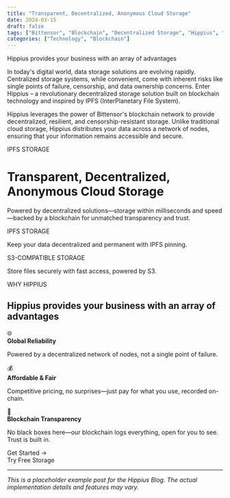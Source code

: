 ```yaml
---
title: "Transparent, Decentralized, Anonymous Cloud Storage"
date: 2024-03-15
draft: false
tags: ["Bittensor", "Blockchain", "Decentralized Storage", "Hippius", "IPFS"]
categories: ["Technology", "Blockchain"]
---
```


Hippius provides your business with an array of advantages

In today's digital world, data storage solutions are evolving rapidly. Centralized storage systems, while convenient, come with inherent risks like single points of failure, censorship, and data ownership concerns. Enter Hippius – a revolutionary decentralized storage solution built on blockchain technology and inspired by IPFS (InterPlanetary File System).

Hippius leverages the power of Bittensor's blockchain network to provide decentralized, resilient, and censorship-resistant storage. Unlike traditional cloud storage, Hippius distributes your data across a network of nodes, ensuring that your information remains accessible and secure.

<div class="special-header">IPFS STORAGE</div>

# Transparent, Decentralized, Anonymous Cloud Storage

Powered by decentralized solutions—storage within milliseconds and speed—backed by a blockchain for unmatched transparency and trust.

<div class="grid">
  <div class="card">
    <div class="special-header">IPFS STORAGE</div>
    <p>Keep your data decentralized and permanent with IPFS pinning.</p>
  </div>
  <div class="card">
    <div class="special-header">S3-COMPATIBLE STORAGE</div>
    <p>Store files securely with fast access, powered by S3.</p>
  </div>
</div>

<div class="special-header">WHY HIPPIUS</div>

## Hippius provides your business with an array of advantages

<div class="grid">
  <div class="feature">
    <div class="feature-icon">🌐</div>
    <div>
      <strong>Global Reliability</strong>
      <p>Powered by a decentralized network of nodes, not a single point of failure.</p>
    </div>
  </div>
  <div class="feature">
    <div class="feature-icon">💰</div>
    <div>
      <strong>Affordable & Fair</strong>
      <p>Competitive pricing, no surprises—just pay for what you use, recorded on-chain.</p>
    </div>
  </div>
  <div class="feature">
    <div class="feature-icon">🔗</div>
    <div>
      <strong>Blockchain Transparency</strong>
      <p>No black boxes here—our blockchain logs everything, open for you to see. Trust is built in.</p>
    </div>
  </div>
</div>

<div class="button">Get Started →</div>
<div class="button secondary">Try Free Storage</div>

---

*This is a placeholder example post for the Hippius Blog. The actual implementation details and features may vary.* 